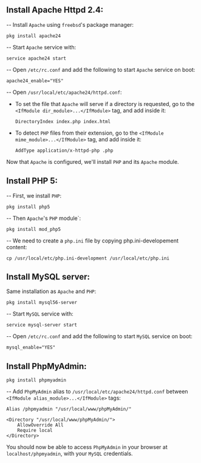 ## Install Apache Httpd 2.4:

-- Install `Apache` using `freebsd`'s package manager:

    pkg install apache24
    

-- Start `Apache` service with:

    service apache24 start
    

<!--more-->

-- Open `/etc/rc.conf` and add the following to start `Apache` service on boot:

    apache24_enable="YES"
    

-- Open `/usr/local/etc/apache24/httpd.conf`:

*   To set the file that `Apache` will serve if a directory is requested, go to the `<IfModule dir_module>...</IfModule>` tag, and add inside it:
    
        DirectoryIndex index.php index.html
        

*   To detect `PHP` files from their extension, go to the `<IfModule mime_module>...</IfModule>` tag, and add inside it:
    
        AddType application/x-httpd-php .php
        

Now that `Apache` is configured, we'll install `PHP` and its `Apache` module.

## Install PHP 5:

-- First, we install `PHP`:

    pkg install php5
    

-- Then `Apache`'s `PHP` module`:

    pkg install mod_php5
    

-- We need to create a `php.ini` file by copying php.ini-developement content:

    cp /usr/local/etc/php.ini-development /usr/local/etc/php.ini
    

## Install MySQL server:

Same installation as `Apache` and `PHP`:

    pkg install mysql56-server
    

-- Start `MySQL` service with:

    service mysql-server start
    

-- Open `/etc/rc.conf` and add the following to start `MySQL` service on boot:

    mysql_enable="YES"
    

## Install PhpMyAdmin:

    pkg install phpmyadmin
    

-- Add `PhpMyAdmin` alias to `/usr/local/etc/apache24/httpd.conf` between `<IfModule alias_module>...</IfModule>` tags:

    Alias /phpmyadmin "/usr/local/www/phpMyAdmin/"
    
    <Directory "/usr/local/www/phpMyAdmin/">
        AllowOverride All
        Require local
    </Directory>
    

You should now be able to access `PhpMyAdmin` in your browser at `localhost/phpmyadmin`, with your `MySQL` credentials.
